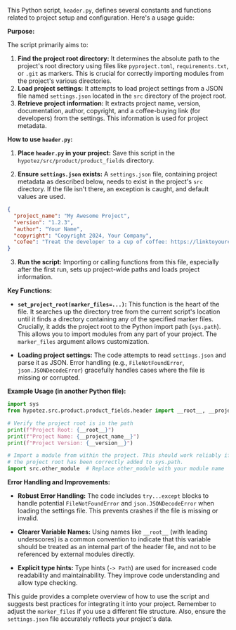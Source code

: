 This Python script, `header.py`, defines several constants and functions related to project setup and configuration.  Here's a usage guide:

**Purpose:**

The script primarily aims to:

1. **Find the project root directory:**  It determines the absolute path to the project's root directory using files like `pyproject.toml`, `requirements.txt`, or `.git` as markers.  This is crucial for correctly importing modules from the project's various directories.
2. **Load project settings:** It attempts to load project settings from a JSON file named `settings.json` located in the `src` directory of the project root.
3. **Retrieve project information:**  It extracts project name, version, documentation, author, copyright, and a coffee-buying link (for developers) from the settings. This information is used for project metadata.

**How to use `header.py`:**

1. **Place `header.py` in your project:**  Save this script in the `hypotez/src/product/product_fields` directory.

2. **Ensure `settings.json` exists:**  A `settings.json` file, containing project metadata as described below, needs to exist in the project's `src` directory.  If the file isn't there, an exception is caught, and default values are used.

```json
{
  "project_name": "My Awesome Project",
  "version": "1.2.3",
  "author": "Your Name",
  "copyright": "Copyright 2024, Your Company",
  "cofee": "Treat the developer to a cup of coffee: https://linktoyourcoffee"
}
```

3. **Run the script:**  Importing or calling functions from this file, especially after the first run, sets up project-wide paths and loads project information.

**Key Functions:**

* **`set_project_root(marker_files=...)`:** This function is the heart of the file.  It searches up the directory tree from the current script's location until it finds a directory containing any of the specified marker files.  Crucially, it adds the project root to the Python import path (`sys.path`). This allows you to import modules from any part of your project.  The `marker_files` argument allows customization.

* **Loading project settings:** The code attempts to read `settings.json` and parse it as JSON.  Error handling (e.g., `FileNotFoundError`, `json.JSONDecodeError`) gracefully handles cases where the file is missing or corrupted.

**Example Usage (in another Python file):**

```python
import sys
from hypotez.src.product.product_fields.header import __root__, __project_name__, __version__

# Verify the project root is in the path
print(f"Project Root: {__root__}")
print(f"Project Name: {__project_name__}")
print(f"Project Version: {__version__}")

# Import a module from within the project. This should work reliably if
# the project root has been correctly added to sys.path.
import src.other_module  # Replace other_module with your module name
```

**Error Handling and Improvements:**

* **Robust Error Handling:**  The code includes `try...except` blocks to handle potential `FileNotFoundError` and `json.JSONDecodeError` when loading the settings file. This prevents crashes if the file is missing or invalid.

* **Clearer Variable Names:** Using names like `__root__` (with leading underscores) is a common convention to indicate that this variable should be treated as an internal part of the header file, and not to be referenced by external modules directly.

* **Explicit type hints:** Type hints (`-> Path`) are used for increased code readability and maintainability.  They improve code understanding and allow type checking.


This guide provides a complete overview of how to use the script and suggests best practices for integrating it into your project. Remember to adjust the `marker_files` if you use a different file structure. Also, ensure the `settings.json` file accurately reflects your project's data.